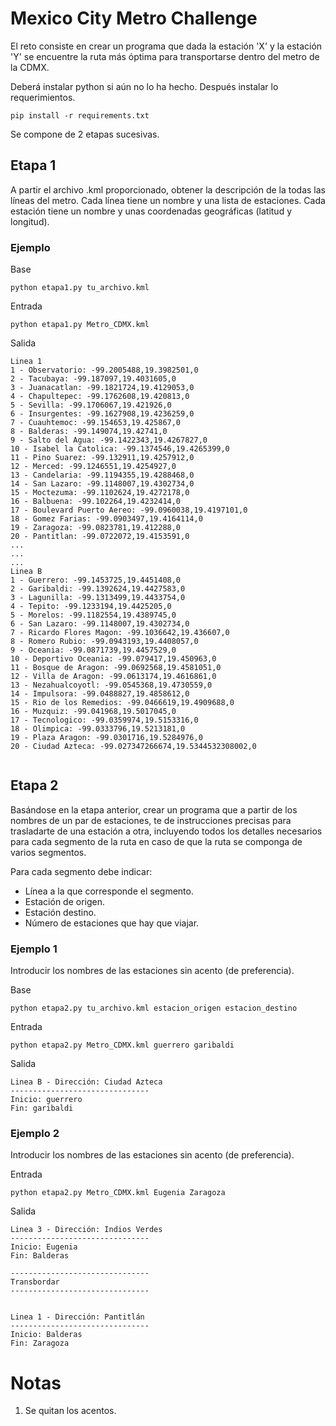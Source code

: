 # Mexico City Metro Challenge

El reto consiste en crear un programa que dada la estación 'X'  y la estación 'Y' se encuentre la ruta más óptima 
para transportarse dentro del metro de la CDMX.


Deberá instalar python si aún no lo ha hecho.
Después instalar lo requerimientos.

```
pip install -r requirements.txt
```

Se compone de 2 etapas sucesivas.

## Etapa 1

A partir el archivo .kml proporcionado, obtener la descripción de la todas las líneas del metro. Cada línea tiene un nombre y una lista de estaciones. Cada estación tiene un nombre y unas coordenadas geográficas (latitud y longitud). 

### Ejemplo

Base

```
python etapa1.py tu_archivo.kml
```

Entrada

```
python etapa1.py Metro_CDMX.kml
```

Salida
```
Linea 1
1 - Observatorio: -99.2005488,19.3982501,0
2 - Tacubaya: -99.187097,19.4031605,0
3 - Juanacatlan: -99.1821724,19.4129053,0
4 - Chapultepec: -99.1762608,19.420813,0
5 - Sevilla: -99.1706067,19.421926,0
6 - Insurgentes: -99.1627908,19.4236259,0
7 - Cuauhtemoc: -99.154653,19.425867,0
8 - Balderas: -99.149074,19.42741,0
9 - Salto del Agua: -99.1422343,19.4267827,0
10 - Isabel la Catolica: -99.1374546,19.4265399,0
11 - Pino Suarez: -99.132911,19.4257912,0
12 - Merced: -99.1246551,19.4254927,0
13 - Candelaria: -99.1194355,19.4288468,0
14 - San Lazaro: -99.1148007,19.4302734,0
15 - Moctezuma: -99.1102624,19.4272178,0
16 - Balbuena: -99.102264,19.4232414,0
17 - Boulevard Puerto Aereo: -99.0960038,19.4197101,0
18 - Gomez Farias: -99.0903497,19.4164114,0
19 - Zaragoza: -99.0823781,19.412288,0
20 - Pantitlan: -99.0722072,19.4153591,0
...
...
...
Linea B
1 - Guerrero: -99.1453725,19.4451408,0
2 - Garibaldi: -99.1392624,19.4427583,0
3 - Lagunilla: -99.1313499,19.4433754,0
4 - Tepito: -99.1233194,19.4425205,0
5 - Morelos: -99.1182554,19.4389745,0
6 - San Lazaro: -99.1148007,19.4302734,0
7 - Ricardo Flores Magon: -99.1036642,19.436607,0
8 - Romero Rubio: -99.0943193,19.4408057,0
9 - Oceania: -99.0871739,19.4457529,0
10 - Deportivo Oceania: -99.079417,19.450963,0
11 - Bosque de Aragon: -99.0692568,19.4581051,0
12 - Villa de Aragon: -99.0613174,19.4616861,0
13 - Nezahualcoyotl: -99.0545368,19.4730559,0
14 - Impulsora: -99.0488827,19.4858612,0
15 - Rio de los Remedios: -99.0466619,19.4909688,0
16 - Muzquiz: -99.041968,19.5017045,0
17 - Tecnologico: -99.0359974,19.5153316,0
18 - Olimpica: -99.0333796,19.5213181,0
19 - Plaza Aragon: -99.0301716,19.5284976,0
20 - Ciudad Azteca: -99.027347266674,19.5344532308002,0


```


## Etapa 2

Basándose en la etapa anterior, crear un programa que a partir de los nombres de un par de estaciones, te de instrucciones precisas para trasladarte de una estación a otra, incluyendo todos los detalles necesarios para cada segmento de la ruta en caso de que la ruta se componga de varios segmentos.

Para cada segmento debe indicar:

- Línea a la que corresponde el segmento.
- Estación de origen.
- Estación destino.
- Número de estaciones que hay que viajar.


### Ejemplo 1

Introducir los nombres de las estaciones sin acento (de preferencia).

Base

```
python etapa2.py tu_archivo.kml estacion_origen estacion_destino
```

Entrada

```
python etapa2.py Metro_CDMX.kml guerrero garibaldi
```

Salida


```
Linea B - Dirección: Ciudad Azteca
-------------------------------
Inicio: guerrero
Fin: garibaldi
```


### Ejemplo 2

Introducir los nombres de las estaciones sin acento (de preferencia).


Entrada

```
python etapa2.py Metro_CDMX.kml Eugenia Zaragoza
```

Salida


```
Linea 3 - Dirección: Indios Verdes
-------------------------------
Inicio: Eugenia
Fin: Balderas

-------------------------------
Transbordar
-------------------------------


Linea 1 - Dirección: Pantitlán
-------------------------------
Inicio: Balderas
Fin: Zaragoza

```

# Notas
1. Se quitan los acentos.

